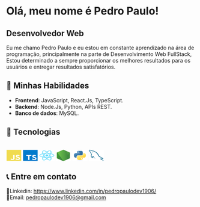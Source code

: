 # Olá, meu nome é Pedro Paulo!

## Desenvolvedor Web
Eu me chamo Pedro Paulo e eu estou em constante aprendizado na área de programação, principalmente na parte de Desenvolvimento Web FullStack, Estou determinado a sempre proporcionar os melhores resultados para os usuários e entregar resultados satisfatórios.

## 🚀 Minhas Habilidades

- **Frontend**: JavaScript, React.Js, TypeScript.
- **Backend**: Node.Js, Python, APIs REST.
- **Banco de dados**: MySQL.

## 🚀 Tecnologias

<div style="display: inline_block"><br>
    <img align="center" alt="Messo-Js" height="30" width="40" src="https://raw.githubusercontent.com/devicons/devicon/master/icons/javascript/javascript-plain.svg">
    <img align="center" alt="Messo-Ts" height="30" width="40" src="https://github.com/devicons/devicon/blob/master/icons/typescript/typescript-original.svg">
    <img align="center" alt="Messo-React" height="30" width="40" src="https://github.com/devicons/devicon/blob/master/icons/react/react-original.svg">
    <img align="center" alt="Messo-NodeJS" height="30" width="40" src="https://github.com/devicons/devicon/blob/master/icons/nodejs/nodejs-original.svg">
    <img align="center" alt="Messo-Python" height="30" width="40" src="https://github.com/devicons/devicon/blob/master/icons/python/python-original.svg">
    <img align="center" alt="Messo-MySQL" height="30" width="40" src="https://github.com/devicons/devicon/blob/master/icons/mysql/mysql-original.svg">
  
</div>

## 📞 Entre em contato
💼Linkedin: https://www.linkedin.com/in/pedropaulodev1906/<br>
📩Email: pedropaulodev1906@gmail.com
